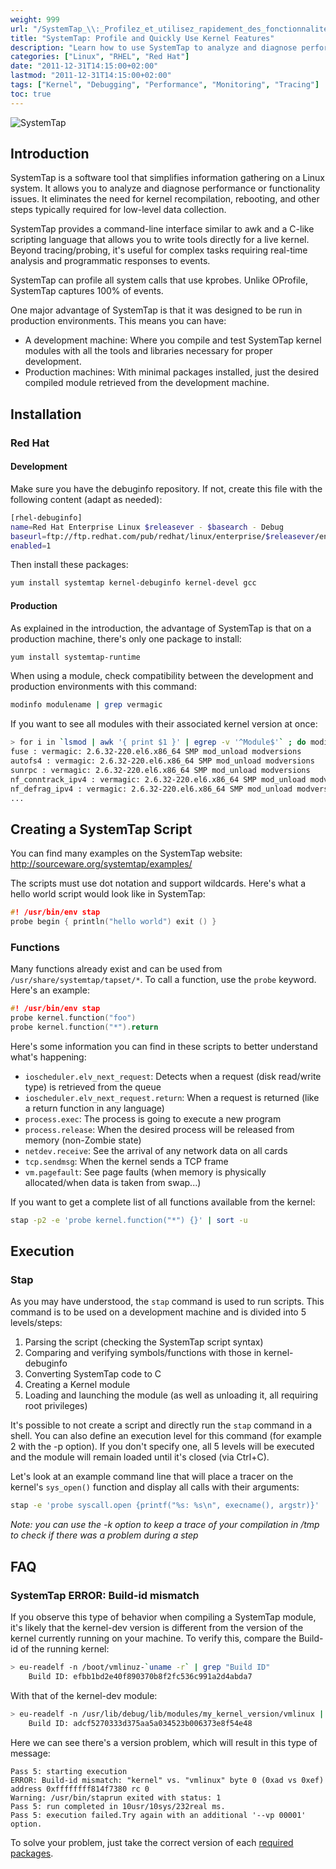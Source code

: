 ```yaml
---
weight: 999
url: "/SystemTap_\\:_Profilez_et_utilisez_rapidement_des_fonctionnalités_du_kernel/"
title: "SystemTap: Profile and Quickly Use Kernel Features"
description: "Learn how to use SystemTap to analyze and diagnose performance issues in Linux systems without kernel recompilation or rebooting."
categories: ["Linux", "RHEL", "Red Hat"]
date: "2011-12-31T14:15:00+02:00"
lastmod: "2011-12-31T14:15:00+02:00"
tags: ["Kernel", "Debugging", "Performance", "Monitoring", "Tracing"]
toc: true
---
```


![SystemTap](/images/systemtaplogo.avif)

## Introduction

SystemTap is a software tool that simplifies information gathering on a Linux system. It allows you to analyze and diagnose performance or functionality issues. It eliminates the need for kernel recompilation, rebooting, and other steps typically required for low-level data collection.

SystemTap provides a command-line interface similar to awk and a C-like scripting language that allows you to write tools directly for a live kernel. Beyond tracing/probing, it's useful for complex tasks requiring real-time analysis and programmatic responses to events.

SystemTap can profile all system calls that use kprobes. Unlike OProfile, SystemTap captures 100% of events.

One major advantage of SystemTap is that it was designed to be run in production environments. This means you can have:

* A development machine: Where you compile and test SystemTap kernel modules with all the tools and libraries necessary for proper development.
* Production machines: With minimal packages installed, just the desired compiled module retrieved from the development machine.

## Installation

### Red Hat

#### Development

Make sure you have the debuginfo repository. If not, create this file with the following content (adapt as needed):

```bash
[rhel-debuginfo]
name=Red Hat Enterprise Linux $releasever - $basearch - Debug
baseurl=ftp://ftp.redhat.com/pub/redhat/linux/enterprise/$releasever/en/os/$basearch/Debuginfo/
enabled=1
```

Then install these packages:

```bash
yum install systemtap kernel-debuginfo kernel-devel gcc
```

#### Production

As explained in the introduction, the advantage of SystemTap is that on a production machine, there's only one package to install:

```bash
yum install systemtap-runtime
```

When using a module, check compatibility between the development and production environments with this command:

```bash
modinfo modulename | grep vermagic
```

If you want to see all modules with their associated kernel version at once:

```bash {linenos=table,hl_lines=[1]}
> for i in `lsmod | awk '{ print $1 }' | egrep -v '^Module$'` ; do modinfo $i | grep vermagic | xargs echo "$i :" ; done
fuse : vermagic: 2.6.32-220.el6.x86_64 SMP mod_unload modversions
autofs4 : vermagic: 2.6.32-220.el6.x86_64 SMP mod_unload modversions
sunrpc : vermagic: 2.6.32-220.el6.x86_64 SMP mod_unload modversions
nf_conntrack_ipv4 : vermagic: 2.6.32-220.el6.x86_64 SMP mod_unload modversions
nf_defrag_ipv4 : vermagic: 2.6.32-220.el6.x86_64 SMP mod_unload modversions
...
```

## Creating a SystemTap Script

You can find many examples on the SystemTap website: http://sourceware.org/systemtap/examples/

The scripts must use dot notation and support wildcards. Here's what a hello world script would look like in SystemTap:

```c
#! /usr/bin/env stap
probe begin { println("hello world") exit () }
```

### Functions

Many functions already exist and can be used from `/usr/share/systemtap/tapset/*`.
To call a function, use the `probe` keyword. Here's an example:

```c
#! /usr/bin/env stap
probe kernel.function("foo")
probe kernel.function("*").return
```

Here's some information you can find in these scripts to better understand what's happening:

* `ioscheduler.elv_next_request`: Detects when a request (disk read/write type) is retrieved from the queue
* `ioscheduler.elv_next_request.return`: When a request is returned (like a return function in any language)
* `process.exec`: The process is going to execute a new program
* `process.release`: When the desired process will be released from memory (non-Zombie state)
* `netdev.receive`: See the arrival of any network data on all cards
* `tcp.sendmsg`: When the kernel sends a TCP frame
* `vm.pagefault`: See page faults (when memory is physically allocated/when data is taken from swap...)

If you want to get a complete list of all functions available from the kernel:

```bash
stap -p2 -e 'probe kernel.function("*") {}' | sort -u
```

## Execution

### Stap

As you may have understood, the `stap` command is used to run scripts. This command is to be used on a development machine and is divided into 5 levels/steps:

1. Parsing the script (checking the SystemTap script syntax)
2. Comparing and verifying symbols/functions with those in kernel-debuginfo
3. Converting SystemTap code to C
4. Creating a Kernel module
5. Loading and launching the module (as well as unloading it, all requiring root privileges)

It's possible to not create a script and directly run the `stap` command in a shell. You can also define an execution level for this command (for example 2 with the -p option). If you don't specify one, all 5 levels will be executed and the module will remain loaded until it's closed (via Ctrl+C).

Let's look at an example command line that will place a tracer on the kernel's `sys_open()` function and display all calls with their arguments:

```bash
stap -e 'probe syscall.open {printf("%s: %s\n", execname(), argstr)}'
```

*Note: you can use the -k option to keep a trace of your compilation in /tmp to check if there was a problem during a step*

## FAQ

### SystemTap ERROR: Build-id mismatch

If you observe this type of behavior when compiling a SystemTap module, it's likely that the kernel-dev version is different from the version of the kernel currently running on your machine. To verify this, compare the Build-id of the running kernel:

```bash
> eu-readelf -n /boot/vmlinuz-`uname -r` | grep "Build ID"
    Build ID: efbb1bd2e40f890370b8f2fc536c991a2d4abda7
```

With that of the kernel-dev module:

```bash
> eu-readelf -n /usr/lib/debug/lib/modules/my_kernel_version/vmlinux | grep "Build ID"
    Build ID: adcf5270333d375aa5a034523b006373e8f54e48
```

Here we can see there's a version problem, which will result in this type of message:

```
Pass 5: starting execution
ERROR: Build-id mismatch: "kernel" vs. "vmlinux" byte 0 (0xad vs 0xef) address 0xffffffff814f7380 rc 0
Warning: /usr/bin/staprun exited with status: 1
Pass 5: run completed in 10usr/10sys/232real ms.
Pass 5: execution failed.Try again with an additional '--vp 00001' option.
```

To solve your problem, just take the correct version of each [required packages](#installation).
